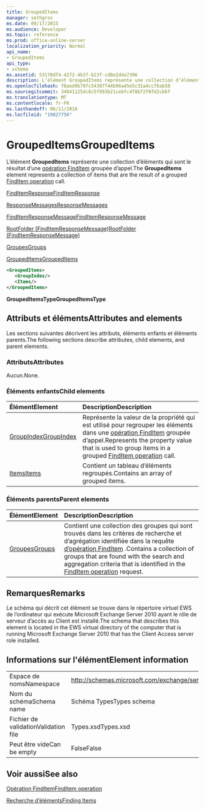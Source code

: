```yaml
---
title: GroupedItems
manager: sethgros
ms.date: 09/17/2015
ms.audience: Developer
ms.topic: reference
ms.prod: office-online-server
localization_priority: Normal
api_name:
- GroupedItems
api_type:
- schema
ms.assetid: 53170df4-4272-4b37-b23f-cd8e2d4a7396
description: L’élément GroupedItems représente une collection d’éléments qui sont le résultat d’un appel d’opération FindItem groupé.
ms.openlocfilehash: f8aed9b78fc54307f44b96a45e5c31a4cc76ab50
ms.sourcegitcommit: 34041125dc8c5f993b21cebfc4f8b72f0fd2cb6f
ms.translationtype: MT
ms.contentlocale: fr-FR
ms.lasthandoff: 06/11/2018
ms.locfileid: "19827756"
---
```

# <a name="groupeditems"></a><span data-ttu-id="33e42-103">GroupedItems</span><span class="sxs-lookup"><span data-stu-id="33e42-103">GroupedItems</span></span>

<span data-ttu-id="33e42-104">L’élément **GroupedItems** représente une collection d’éléments qui sont le résultat d’une [opération FindItem](finditem-operation.md) groupée d’appel.</span><span class="sxs-lookup"><span data-stu-id="33e42-104">The **GroupedItems** element represents a collection of items that are the result of a grouped [FindItem operation](finditem-operation.md) call.</span></span> 
  
[<span data-ttu-id="33e42-105">FindItemResponse</span><span class="sxs-lookup"><span data-stu-id="33e42-105">FindItemResponse</span></span>](finditemresponse.md)
  
[<span data-ttu-id="33e42-106">ResponseMessages</span><span class="sxs-lookup"><span data-stu-id="33e42-106">ResponseMessages</span></span>](responsemessages.md)
  
[<span data-ttu-id="33e42-107">FindItemResponseMessage</span><span class="sxs-lookup"><span data-stu-id="33e42-107">FindItemResponseMessage</span></span>](finditemresponsemessage.md)
  
[<span data-ttu-id="33e42-108">RootFolder (FindItemResponseMessage)</span><span class="sxs-lookup"><span data-stu-id="33e42-108">RootFolder (FindItemResponseMessage)</span></span>](rootfolder-finditemresponsemessage.md)
  
[<span data-ttu-id="33e42-109">Groupes</span><span class="sxs-lookup"><span data-stu-id="33e42-109">Groups</span></span>](groups.md)
  
[<span data-ttu-id="33e42-110">GroupedItems</span><span class="sxs-lookup"><span data-stu-id="33e42-110">GroupedItems</span></span>](groupeditems.md)
  
```xml
<GroupedItems>
   <GroupIndex/>
   <Items/>
</GroupedItems>
```

 <span data-ttu-id="33e42-111">**GroupedItemsType**</span><span class="sxs-lookup"><span data-stu-id="33e42-111">**GroupedItemsType**</span></span>
## <a name="attributes-and-elements"></a><span data-ttu-id="33e42-112">Attributs et éléments</span><span class="sxs-lookup"><span data-stu-id="33e42-112">Attributes and elements</span></span>

<span data-ttu-id="33e42-113">Les sections suivantes décrivent les attributs, éléments enfants et éléments parents.</span><span class="sxs-lookup"><span data-stu-id="33e42-113">The following sections describe attributes, child elements, and parent elements.</span></span>
  
### <a name="attributes"></a><span data-ttu-id="33e42-114">Attributs</span><span class="sxs-lookup"><span data-stu-id="33e42-114">Attributes</span></span>

<span data-ttu-id="33e42-115">Aucun.</span><span class="sxs-lookup"><span data-stu-id="33e42-115">None.</span></span>
  
### <a name="child-elements"></a><span data-ttu-id="33e42-116">Éléments enfants</span><span class="sxs-lookup"><span data-stu-id="33e42-116">Child elements</span></span>

|<span data-ttu-id="33e42-117">**Élément**</span><span class="sxs-lookup"><span data-stu-id="33e42-117">**Element**</span></span>|<span data-ttu-id="33e42-118">**Description**</span><span class="sxs-lookup"><span data-stu-id="33e42-118">**Description**</span></span>|
|:-----|:-----|
|[<span data-ttu-id="33e42-119">GroupIndex</span><span class="sxs-lookup"><span data-stu-id="33e42-119">GroupIndex</span></span>](groupindex.md) <br/> |<span data-ttu-id="33e42-120">Représente la valeur de la propriété qui est utilisé pour regrouper les éléments dans une [opération FindItem](finditem-operation.md) groupée d’appel.</span><span class="sxs-lookup"><span data-stu-id="33e42-120">Represents the property value that is used to group items in a grouped [FindItem operation](finditem-operation.md) call.</span></span>  <br/> |
|[<span data-ttu-id="33e42-121">Items</span><span class="sxs-lookup"><span data-stu-id="33e42-121">Items</span></span>](items.md) <br/> |<span data-ttu-id="33e42-122">Contient un tableau d’éléments regroupés.</span><span class="sxs-lookup"><span data-stu-id="33e42-122">Contains an array of grouped items.</span></span>  <br/> |
   
### <a name="parent-elements"></a><span data-ttu-id="33e42-123">Éléments parents</span><span class="sxs-lookup"><span data-stu-id="33e42-123">Parent elements</span></span>

|<span data-ttu-id="33e42-124">**Élément**</span><span class="sxs-lookup"><span data-stu-id="33e42-124">**Element**</span></span>|<span data-ttu-id="33e42-125">**Description**</span><span class="sxs-lookup"><span data-stu-id="33e42-125">**Description**</span></span>|
|:-----|:-----|
|[<span data-ttu-id="33e42-126">Groupes</span><span class="sxs-lookup"><span data-stu-id="33e42-126">Groups</span></span>](groups.md) <br/> |<span data-ttu-id="33e42-127">Contient une collection des groupes qui sont trouvés dans les critères de recherche et d’agrégation identifiée dans la requête [d’opération FindItem](finditem-operation.md) .</span><span class="sxs-lookup"><span data-stu-id="33e42-127">Contains a collection of groups that are found with the search and aggregation criteria that is identified in the [FindItem operation](finditem-operation.md) request.</span></span>  <br/> |
   
## <a name="remarks"></a><span data-ttu-id="33e42-128">Remarques</span><span class="sxs-lookup"><span data-stu-id="33e42-128">Remarks</span></span>

<span data-ttu-id="33e42-129">Le schéma qui décrit cet élément se trouve dans le répertoire virtuel EWS de l’ordinateur qui exécute Microsoft Exchange Server 2010 ayant le rôle de serveur d’accès au Client est installé.</span><span class="sxs-lookup"><span data-stu-id="33e42-129">The schema that describes this element is located in the EWS virtual directory of the computer that is running Microsoft Exchange Server 2010 that has the Client Access server role installed.</span></span>
  
## <a name="element-information"></a><span data-ttu-id="33e42-130">Informations sur l'élément</span><span class="sxs-lookup"><span data-stu-id="33e42-130">Element information</span></span>

|||
|:-----|:-----|
|<span data-ttu-id="33e42-131">Espace de noms</span><span class="sxs-lookup"><span data-stu-id="33e42-131">Namespace</span></span>  <br/> |http://schemas.microsoft.com/exchange/services/2006/types  <br/> |
|<span data-ttu-id="33e42-132">Nom du schéma</span><span class="sxs-lookup"><span data-stu-id="33e42-132">Schema name</span></span>  <br/> |<span data-ttu-id="33e42-133">Schéma Types</span><span class="sxs-lookup"><span data-stu-id="33e42-133">Types schema</span></span>  <br/> |
|<span data-ttu-id="33e42-134">Fichier de validation</span><span class="sxs-lookup"><span data-stu-id="33e42-134">Validation file</span></span>  <br/> |<span data-ttu-id="33e42-135">Types.xsd</span><span class="sxs-lookup"><span data-stu-id="33e42-135">Types.xsd</span></span>  <br/> |
|<span data-ttu-id="33e42-136">Peut être vide</span><span class="sxs-lookup"><span data-stu-id="33e42-136">Can be empty</span></span>  <br/> |<span data-ttu-id="33e42-137">False</span><span class="sxs-lookup"><span data-stu-id="33e42-137">False</span></span>  <br/> |
   
## <a name="see-also"></a><span data-ttu-id="33e42-138">Voir aussi</span><span class="sxs-lookup"><span data-stu-id="33e42-138">See also</span></span>



[<span data-ttu-id="33e42-139">Opération FindItem</span><span class="sxs-lookup"><span data-stu-id="33e42-139">FindItem operation</span></span>](finditem-operation.md)


[<span data-ttu-id="33e42-140">Recherche d’éléments</span><span class="sxs-lookup"><span data-stu-id="33e42-140">Finding Items</span></span>](http://msdn.microsoft.com/library/63af1f9c-464b-4fca-9ae3-3d60f24ca93c%28Office.15%29.aspx)

